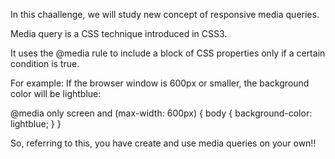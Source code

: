 In this chaallenge, we will study new concept of responsive media queries.

Media query is a CSS technique introduced in CSS3.

It uses the @media rule to include a block of CSS properties only if a certain condition is true.

For example:
If the browser window is 600px or smaller, the background color will be lightblue:

@media only screen and (max-width: 600px) {
  body {
    background-color: lightblue;
  }
}

So, referring to this, you have create and use media queries on your own!!
